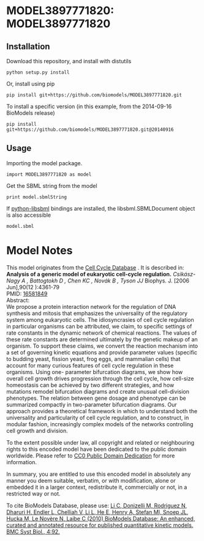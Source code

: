 # MODEL3897771820: MODEL3897771820

## Installation

Download this repository, and install with distutils

`python setup.py install`

Or, install using pip

`pip install git+https://github.com/biomodels/MODEL3897771820.git`

To install a specific version (in this example, from the 2014-09-16 BioModels release)

`pip install git+https://github.com/biomodels/MODEL3897771820.git@20140916`

## Usage

Importing the model package.

`import MODEL3897771820 as model`

Get the SBML string from the model

`print model.sbmlString`

If [python-libsbml](https://pypi.python.org/pypi/python-libsbml) bindings are
installed, the libsbml.SBMLDocument object is also accessible

`model.sbml`


# Model Notes


This model originates from the [Cell Cycle
Database](http://www.itb.cnr.it/cellcycle/) . It is described in:  
**Analysis of a generic model of eukaryotic cell-cycle regulation.** _Csikász-Nagy A , Battogtokh D , Chen KC , Novák B , Tyson JJ_ Biophys. J. [2006 Jun],90(12 ):4361-79   
PMID: [16581849](http://www.ncbi.nlm.nih.gov/pubmed/16581849)  
Abstract:  
We propose a protein interaction network for the regulation of DNA synthesis
and mitosis that emphasizes the universality of the regulatory system among
eukaryotic cells. The idiosyncrasies of cell cycle regulation in particular
organisms can be attributed, we claim, to specific settings of rate constants
in the dynamic network of chemical reactions. The values of these rate
constants are determined ultimately by the genetic makeup of an organism. To
support these claims, we convert the reaction mechanism into a set of
governing kinetic equations and provide parameter values (specific to budding
yeast, fission yeast, frog eggs, and mammalian cells) that account for many
curious features of cell cycle regulation in these organisms. Using one-
parameter bifurcation diagrams, we show how overall cell growth drives
progression through the cell cycle, how cell-size homeostasis can be achieved
by two different strategies, and how mutations remodel bifurcation diagrams
and create unusual cell-division phenotypes. The relation between gene dosage
and phenotype can be summarized compactly in two-parameter bifurcation
diagrams. Our approach provides a theoretical framework in which to understand
both the universality and particularity of cell cycle regulation, and to
construct, in modular fashion, increasingly complex models of the networks
controlling cell growth and division.

  

To the extent possible under law, all copyright and related or neighbouring
rights to this encoded model have been dedicated to the public domain
worldwide. Please refer to [CC0 Public Domain
Dedication](http://creativecommons.org/publicdomain/zero/1.0/) for more
information.

In summary, you are entitled to use this encoded model in absolutely any
manner you deem suitable, verbatim, or with modification, alone or embedded it
in a larger context, redistribute it, commercially or not, in a restricted way
or not.

  

To cite BioModels Database, please use: [Li C, Donizelli M, Rodriguez N,
Dharuri H, Endler L, Chelliah V, Li L, He E, Henry A, Stefan MI, Snoep JL,
Hucka M, Le Novère N, Laibe C (2010) BioModels Database: An enhanced, curated
and annotated resource for published quantitative kinetic models. BMC Syst
Biol., 4:92.](http://www.ncbi.nlm.nih.gov/pubmed/20587024)


